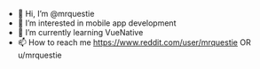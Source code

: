 - 👋 Hi, I’m @mrquestie
- 👀 I’m interested in mobile app development
- 🌱 I’m currently learning VueNative
- 📫 How to reach me https://www.reddit.com/user/mrquestie OR u/mrquestie
